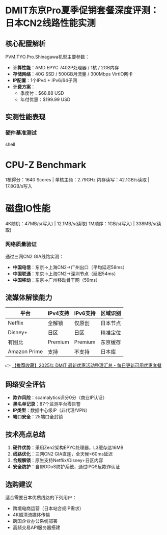 # DMIT东京Pro夏季促销套餐深度评测：日本CN2线路性能实测

## 核心配置解析
PVM.TYO.Pro.Shinagawa机型主要参数：
- **计算性能**：AMD EPYC 7402P处理器 / 1核 / 2GB内存
- **存储网络**：40G SSD / 500GB月流量 / 300Mbps VirtIO网卡
- **IP配置**：1个IPv4 + IPv6/64子网
- **计费方案**：
  - 季度付：$68.88 USD
  - 年付优惠：$199.99 USD

## 实测性能表现
### 硬件基准测试
shell
# CPU-Z Benchmark
1核得分：1640 Scores | 单核主频：2.79GHz
内存读写：42.1GB/s读取 | 17.8GB/s写入

# 磁盘IO性能
4K随机：47MB/s(写入) | 12.1MB/s(读取)
1M顺序：1GB/s(写入) | 338MB/s(读取)

### 网络质量验证
通过三网CN2 GIA线路实测：
- **中国电信**：东京→上海CN2→广州出口（平均延迟58ms）
- **中国联通**：东京→上海CN2→深圳节点（延迟54ms）
- **中国移动**：东京→广州移动骨干网（59ms）

## 流媒体解锁能力
| 平台       | IPv4支持 | IPv6支持 | 区域识别   |
|------------|----------|----------|------------|
| Netflix    | 全解锁   | 仅原创   | 日本节点   |
| Disney+    | 日区     | 日区     | 精准定位   |
| 有图比     | Premium  | Premium  | 东京缓存   |
| Amazon Prime | 支持    | 不支持   | 日本库     |

👉 [【推荐收藏】2025年 DMIT 最新优惠活动整理汇总 - 每日更新可用优惠套餐](https://bit.ly/dmit_coupon)

## 网络安全评估
- **欺诈风险**：scamalytics评分0分（商业IP认证）
- **黑名单记录**：87个监测平台零告警
- **IP类型**：数据中心级IP（非代理/VPN）
- **端口安全**：25端口全封锁

## 技术亮点总结
1. **硬件优势**：采用Zen2架构EPYC处理器，L3缓存达16MB
2. **线路优化**：三网CN2 GIA直连，全天候<60ms延迟
3. **合规解锁**：原生支持Netflix/Disney+日区内容
4. **安全防护**：自带DDoS防护系统，通过IPQS反欺诈认证

## 选购建议
适合需要日本优质线路的下列用户：
- 跨境电商运营（日本站合规IP需求）
- 4K超清流媒体传输
- 跨国企业办公系统部署
- 高频交易API服务器搭建